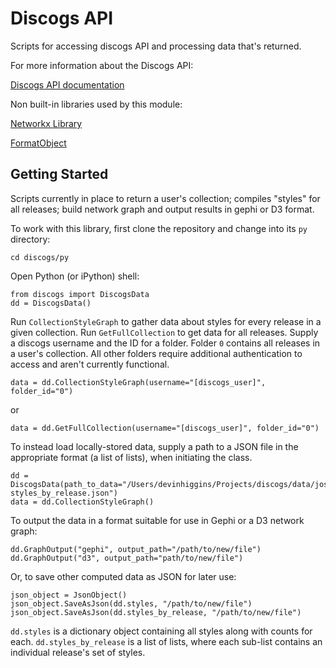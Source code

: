 Discogs API
===========

Scripts for accessing discogs API and processing data that's returned.

For more information about the Discogs API:

[Discogs API documentation](http://www.discogs.com/developers/)

Non built-in libraries used by this module:

[Networkx Library](http://networkx.github.io/documentation/latest/install.html)

[FormatObject](https://git.lib.msu.edu/higgi135/formatobject/tree/master)


Getting Started
--------------------

Scripts currently in place to return a user's collection; compiles "styles" for all releases; build network graph and output results in gephi or D3 format.

To work with this library, first clone the repository and change into its `py` directory:

	cd discogs/py

Open Python (or iPython) shell:

    from discogs import DiscogsData
    dd = DiscogsData()

Run `CollectionStyleGraph` to gather data about styles for every release in a given collection. Run `GetFullCollection` to get data for all releases. Supply a discogs username and the ID for a folder. Folder `0` contains all releases in a user's collection. All other folders require additional authentication to access and aren't currently functional.

    data = dd.CollectionStyleGraph(username="[discogs_user]", folder_id="0")

or

    data = dd.GetFullCollection(username="[discogs_user]", folder_id="0")

To instead load locally-stored data, supply a path to a JSON file in the appropriate format (a list of lists), when initiating the class.

    dd = DiscogsData(path_to_data="/Users/devinhiggins/Projects/discogs/data/joshua-styles_by_release.json")
    data = dd.CollectionStyleGraph()

To output the data in a format suitable for use in Gephi or a D3 network graph:

    dd.GraphOutput("gephi", output_path="/path/to/new/file")
    dd.GraphOutput("d3", output_path="path/to/new/file")

Or, to save other computed data as JSON for later use:

    json_object = JsonObject()
    json_object.SaveAsJson(dd.styles, "/path/to/new/file")
    json_object.SaveAsJson(dd.styles_by_release, "/path/to/new/file")

`dd.styles` is a dictionary object containing all styles along with counts for each. `dd.styles_by_release` is a list of lists, where each sub-list contains an individual release's set of styles. 



